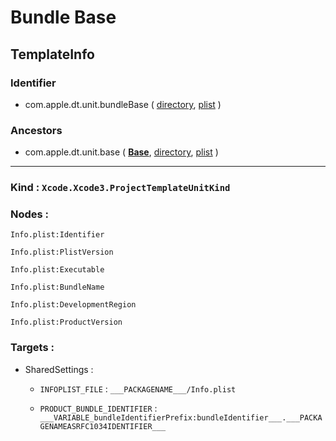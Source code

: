 # Bundle Base

## TemplateInfo

### Identifier

- com.apple.dt.unit.bundleBase ( [directory](/Applications/Xcode.app/Contents/Developer/Library/Xcode/Templates/Project%20Templates/Base/Bundle%20Base.xctemplate), [plist](/Applications/Xcode.app/Contents/Developer/Library/Xcode/Templates/Project%20Templates/Base/Bundle%20Base.xctemplate/TemplateInfo.plist) )

### Ancestors

- com.apple.dt.unit.base ( [**Base**](Base.md), [directory](/Applications/Xcode.app/Contents/Developer/Library/Xcode/Templates/Project%20Templates/Base/Base.xctemplate), [plist](/Applications/Xcode.app/Contents/Developer/Library/Xcode/Templates/Project%20Templates/Base/Base.xctemplate/TemplateInfo.plist) )

---

### Kind : `Xcode.Xcode3.ProjectTemplateUnitKind`

### Nodes : 

`Info.plist:Identifier`

`Info.plist:PlistVersion`

`Info.plist:Executable`

`Info.plist:BundleName`

`Info.plist:DevelopmentRegion`

`Info.plist:ProductVersion`

### Targets : 

- SharedSettings : 

	- `INFOPLIST_FILE` : `___PACKAGENAME___/Info.plist`

	- `PRODUCT_BUNDLE_IDENTIFIER` : `___VARIABLE_bundleIdentifierPrefix:bundleIdentifier___.___PACKAGENAMEASRFC1034IDENTIFIER___`
